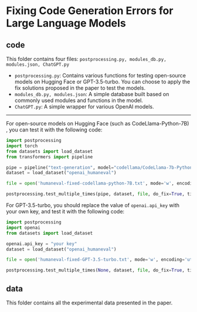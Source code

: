 # Fixing Code Generation Errors for Large Language Models

## code

This folder contains four files: `postprocessing.py, modules_db.py, modules.json, ChatGPT.py`

- `postprocessing.py`: Contains various functions for testing open-source models on Hugging Face or GPT-3.5-turbo. You can choose to apply the fix solutions proposed in the paper to test the models.
- `modules_db.py, modules.json`: A simple database built based on commonly used modules and functions in the model.
- `ChatGPT.py`: A simple wrapper for various OpenAI models.

---

For open-source models on Hugging Face (such as CodeLlama-Python-7B) , you can test it with the following code:

```python
import postprocessing
import torch
from datasets import load_dataset
from transformers import pipeline

pipe = pipeline("text-generation", model="codellama/CodeLlama-7b-Python-hf", device_map='auto', torch_dtype=torch.bfloat16)
dataset = load_dataset("openai_humaneval")

file = open('humaneval-fixed-codellama-python-7B.txt', mode='w', encoding='utf-8')

postprocessing.test_multiple_times(pipe, dataset, file, do_fix=True, times=10)
```

For GPT-3.5-turbo, you should replace the value of `openai.api_key` with your own key, and test it with the following code:

```python
import postprocessing
import openai
from datasets import load_dataset

openai.api_key = "your key"
dataset = load_dataset("openai_humaneval")

file = open('humaneval-fixed-GPT-3.5-turbo.txt', mode='w', encoding='utf-8')

postprocessing.test_multiple_times(None, dataset, file, do_fix=True, times=10, GPT=True)
```

## data

This folder contains all the experimental data presented in the paper.